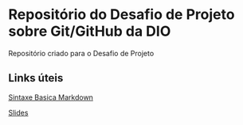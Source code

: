 # Repositório do Desafio de Projeto sobre Git/GitHub da DIO
Repositório criado para o Desafio de Projeto

## Links úteis
[Sintaxe Basica Markdown](https://www.markdownguide.org/basic-syntax/)

[Slides](https://drive.google.com/file/d/1IZu0qohv1JOmxjEra1lknDiiStU68bl4/view)
